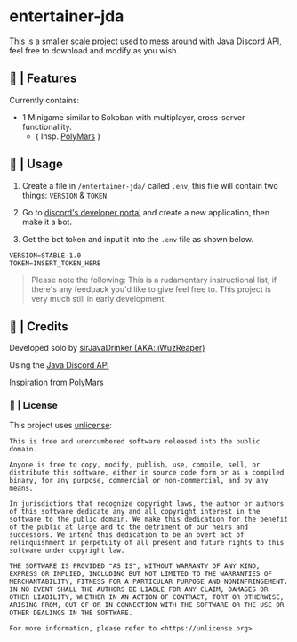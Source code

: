 # entertainer-jda
This is a smaller scale project used to mess around with Java Discord API, feel free to download and modify as you wish.

## 🚀 | Features
Currently contains:
- 1 Minigame similar to Sokoban with multiplayer, cross-server functionallity.
    - ( Insp. [PolyMars](https://www.youtube.com/@PolyMars) )

## 🔨 | Usage

1. Create a file in `/entertainer-jda/` called `.env`, this file will contain two things: `VERSION` & `TOKEN`

2. Go to [discord's developer portal](https://discord.com/developers/applications) and create a new application, then make it a bot.

3. Get the bot token and input it into the `.env` file as shown below.
```
VERSION=STABLE-1.0
TOKEN=INSERT_TOKEN_HERE
```

> Please note the following:
> This is a rudamentary instructional list, if there's any feedback you'd like to give feel free to.
> This project is very much still in early development.

## 📜 | Credits

Developed solo by [sirJavaDrinker (AKA: iWuzReaper)](https://iwuzreaper.com/)

Using the [Java Discord API](https://github.com/discord-jda/JDA)

Inspiration from [PolyMars](https://www.youtube.com/@PolyMars)


### 🛑 | License

This project uses [unlicense](https://unlicense.org):
```
This is free and unencumbered software released into the public domain.

Anyone is free to copy, modify, publish, use, compile, sell, or
distribute this software, either in source code form or as a compiled
binary, for any purpose, commercial or non-commercial, and by any
means.

In jurisdictions that recognize copyright laws, the author or authors
of this software dedicate any and all copyright interest in the
software to the public domain. We make this dedication for the benefit
of the public at large and to the detriment of our heirs and
successors. We intend this dedication to be an overt act of
relinquishment in perpetuity of all present and future rights to this
software under copyright law.

THE SOFTWARE IS PROVIDED "AS IS", WITHOUT WARRANTY OF ANY KIND,
EXPRESS OR IMPLIED, INCLUDING BUT NOT LIMITED TO THE WARRANTIES OF
MERCHANTABILITY, FITNESS FOR A PARTICULAR PURPOSE AND NONINFRINGEMENT.
IN NO EVENT SHALL THE AUTHORS BE LIABLE FOR ANY CLAIM, DAMAGES OR
OTHER LIABILITY, WHETHER IN AN ACTION OF CONTRACT, TORT OR OTHERWISE,
ARISING FROM, OUT OF OR IN CONNECTION WITH THE SOFTWARE OR THE USE OR
OTHER DEALINGS IN THE SOFTWARE.

For more information, please refer to <https://unlicense.org>
```
